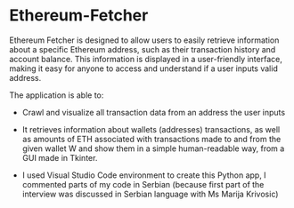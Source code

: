 # Ethereum-Fetcher
Ethereum Fetcher is designed to allow users to easily retrieve information about a specific Ethereum address, such as their transaction history and account balance. This information is displayed in a user-friendly interface, making it easy for anyone to access and understand if a user inputs valid address.

The application is able to:
- Crawl and visualize all transaction data from an address the user inputs
- It retrieves information about wallets (addresses) transactions, as well as amounts of ETH associated with transactions made to and from the given wallet W and
show them in a simple human-readable way, from a GUI made in Tkinter.

- I used Visual Studio Code environment to create this Python app, I commented parts of my code in Serbian (because first part of the interview was discussed in Serbian language with Ms Marija Krivosic)
